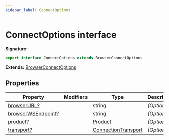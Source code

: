 ```yaml
---
sidebar_label: ConnectOptions
---
```

# ConnectOptions interface


**Signature:**

```typescript
export interface ConnectOptions extends BrowserConnectOptions 
```
**Extends:** [BrowserConnectOptions](./puppeteer.browserconnectoptions.md)

## Properties

|  Property | Modifiers | Type | Description |
|  --- | --- | --- | --- |
|  [browserURL?](./puppeteer.connectoptions.browserurl.md) |  | string | <i>(Optional)</i> |
|  [browserWSEndpoint?](./puppeteer.connectoptions.browserwsendpoint.md) |  | string | <i>(Optional)</i> |
|  [product?](./puppeteer.connectoptions.product.md) |  | [Product](./puppeteer.product.md) | <i>(Optional)</i> |
|  [transport?](./puppeteer.connectoptions.transport.md) |  | [ConnectionTransport](./puppeteer.connectiontransport.md) | <i>(Optional)</i> |


